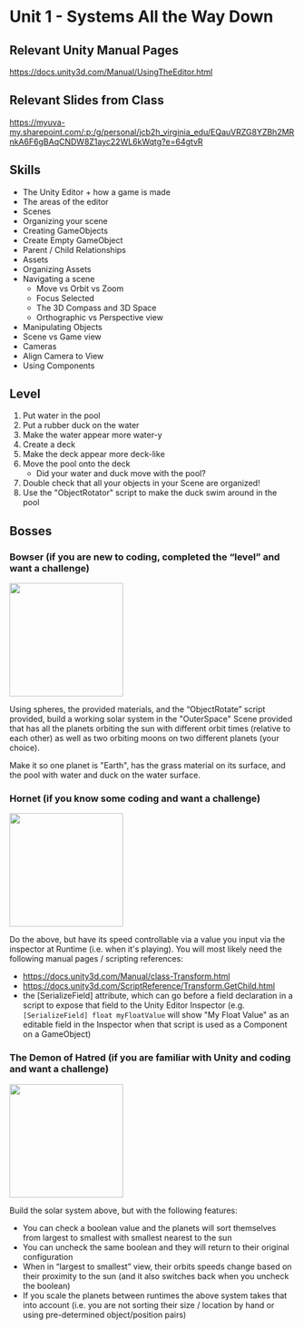 # Unit 1 - Systems All the Way Down

## Relevant Unity Manual Pages
https://docs.unity3d.com/Manual/UsingTheEditor.html

## Relevant Slides from Class
https://myuva-my.sharepoint.com/:p:/g/personal/jcb2h_virginia_edu/EQauVRZG8YZBh2MRnkA6F6gBAqCNDW8Z1ayc22WL6kWqtg?e=64gtvR

## Skills

* The Unity Editor + how a game is made
* The areas of the editor
* Scenes
* Organizing your scene
* Creating GameObjects
* Create Empty GameObject
* Parent / Child Relationships
* Assets
* Organizing Assets 
* Navigating a scene
	* Move vs Orbit vs Zoom
	* Focus Selected
	* The 3D Compass and 3D Space
	* Orthographic vs Perspective view
* Manipulating Objects
* Scene vs Game view
* Cameras
* Align Camera to View
* Using Components

## Level

1. Put water in the pool 
2. Put a rubber duck on the water
3. Make the water appear more water-y
4. Create a deck
5. Make the deck appear more deck-like
6. Move the pool onto the deck
	* Did your water and duck move with the pool?
7. Double check that all your objects in your Scene are organized!
8. Use the "ObjectRotator" script to make the duck swim around in the pool

## Bosses
### Bowser (if you are new to coding, completed the “level” and want a challenge)
<img src="https://user-images.githubusercontent.com/7291792/187090817-9c0523ad-2e40-4760-8f93-b92516b64b7f.png" width=200/>

Using spheres, the provided materials, and the “ObjectRotate” script provided, build a working solar system in the "OuterSpace" Scene provided that has all the planets orbiting the sun with different orbit times (relative to each other) as well as two orbiting moons on two different planets (your choice).

Make it so one planet is "Earth", has the grass material on its surface, and the pool with water and duck on the water surface.


### Hornet (if you know some coding and want a challenge)
<img src="https://user-images.githubusercontent.com/7291792/187090928-364593f1-da58-46bc-a4a5-e777fd46fdd2.png" width=200/>

Do the above, but have its speed controllable via a value you input via the inspector at Runtime (i.e. when it's playing). 
You will most likely need the following manual pages / scripting references:
* https://docs.unity3d.com/Manual/class-Transform.html
* https://docs.unity3d.com/ScriptReference/Transform.GetChild.html
* the [SerializeField] attribute, which can go before a field declaration in a script to expose that field to the Unity Editor Inspector (e.g. `[SerializeField] float myFloatValue` will show "My Float Value" as an editable field in the Inspector when that script is used as a Component on a GameObject)


### The Demon of Hatred (if you are familiar with Unity and coding and want a challenge)
<img src="https://user-images.githubusercontent.com/7291792/187091229-df150009-ed6c-4d7b-8640-3c79fa270cbd.png" width=200/>

Build the solar system above, but with the following features:
* You can check a boolean value and the planets will sort themselves from largest to smallest with smallest nearest to the sun
* You can uncheck the same boolean and they will return to their original configuration
* When in “largest to smallest” view, their orbits speeds change based on their proximity to the sun (and it also switches back when you uncheck the boolean)
* If you scale the planets between runtimes the above system takes that into account (i.e. you are not sorting their size / location by hand or using pre-determined object/position pairs)
